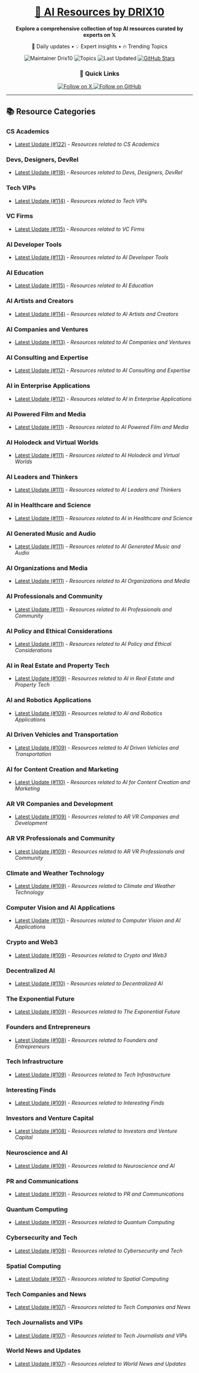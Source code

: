 
<div align="center">
  <h1><a href="https://x.com/DRIX_10_" target="_blank">🚀 AI Resources by DRIX10</a></h1>
  <p><strong>Explore a comprehensive collection of top AI resources curated by experts on 𝕏</strong></p>
  <p>🌟 Daily updates • 💡 Expert insights • 🔥 Trending Topics</p>

  <img src="https://img.shields.io/badge/Maintainer-Drix10-blue?style=for-the-badge" alt="Maintainer Drix10" />
  <img src="https://img.shields.io/badge/Topics-Everything%2C%20AI-red?style=for-the-badge" alt="Topics" />
  <img src="https://img.shields.io/github/last-commit/Drix10/ai-resources?style=for-the-badge&color=5D6D7E" alt="Last Updated" />
  <a href="https://github.com/Drix10/ai-resources"><img src="https://img.shields.io/github/stars/Drix10/ai-resources?style=for-the-badge&color=yellow" alt="GitHub Stars" /></a>

  <br>

  <h3>🌟 Quick Links</h3>
    <a href="https://x.com/DRIX_10_">
      <img src="https://img.shields.io/badge/Follow_on_𝕏-black?style=for-the-badge&logo=x&logoColor=white" alt="Follow on X" />
    </a>
    <a href="https://github.com/Drix10">
      <img src="https://img.shields.io/badge/Follow_on_GitHub-black?style=for-the-badge&logo=github&logoColor=white" alt="Follow on GitHub" />
    </a>
</div>

---

## 📚 Resource Categories

### CS Academics

*   [Latest Update (#122)](https://github.com/Drix10/ai-resources/blob/main/CS%20Academics/resources-122.md) - *Resources related to CS Academics*

### Devs, Designers, DevRel

*   [Latest Update (#118)](https://github.com/Drix10/ai-resources/blob/main/Devs%2C%20Designers%2C%20DevRel/resources-118.md) - *Resources related to Devs, Designers, DevRel*

### Tech VIPs

*   [Latest Update (#114)](https://github.com/Drix10/ai-resources/blob/main/Tech%20VIPs/resources-114.md) - *Resources related to Tech VIPs*

### VC Firms

*   [Latest Update (#115)](https://github.com/Drix10/ai-resources/blob/main/VC%20Firms/resources-115.md) - *Resources related to VC Firms*

### AI Developer Tools

*   [Latest Update (#113)](https://github.com/Drix10/ai-resources/blob/main/AI%20Developer%20Tools/resources-113.md) - *Resources related to AI Developer Tools*

### AI Education

*   [Latest Update (#115)](https://github.com/Drix10/ai-resources/blob/main/AI%20Education/resources-115.md) - *Resources related to AI Education*

### AI Artists and Creators

*   [Latest Update (#114)](https://github.com/Drix10/ai-resources/blob/main/AI%20Artists%20and%20Creators/resources-114.md) - *Resources related to AI Artists and Creators*

### AI Companies and Ventures

*   [Latest Update (#113)](https://github.com/Drix10/ai-resources/blob/main/AI%20Companies%20and%20Ventures/resources-113.md) - *Resources related to AI Companies and Ventures*

### AI Consulting and Expertise

*   [Latest Update (#112)](https://github.com/Drix10/ai-resources/blob/main/AI%20Consulting%20and%20Expertise/resources-112.md) - *Resources related to AI Consulting and Expertise*

### AI in Enterprise Applications

*   [Latest Update (#112)](https://github.com/Drix10/ai-resources/blob/main/AI%20in%20Enterprise%20Applications/resources-112.md) - *Resources related to AI in Enterprise Applications*

### AI Powered Film and Media

*   [Latest Update (#111)](https://github.com/Drix10/ai-resources/blob/main/AI%20Powered%20Film%20and%20Media/resources-111.md) - *Resources related to AI Powered Film and Media*

### AI Holodeck and Virtual Worlds

*   [Latest Update (#111)](https://github.com/Drix10/ai-resources/blob/main/AI%20Holodeck%20and%20Virtual%20Worlds/resources-111.md) - *Resources related to AI Holodeck and Virtual Worlds*

### AI Leaders and Thinkers

*   [Latest Update (#111)](https://github.com/Drix10/ai-resources/blob/main/AI%20Leaders%20and%20Thinkers/resources-111.md) - *Resources related to AI Leaders and Thinkers*

### AI in Healthcare and Science

*   [Latest Update (#111)](https://github.com/Drix10/ai-resources/blob/main/AI%20in%20Healthcare%20and%20Science/resources-111.md) - *Resources related to AI in Healthcare and Science*

### AI Generated Music and Audio

*   [Latest Update (#111)](https://github.com/Drix10/ai-resources/blob/main/AI%20Generated%20Music%20and%20Audio/resources-111.md) - *Resources related to AI Generated Music and Audio*

### AI Organizations and Media

*   [Latest Update (#111)](https://github.com/Drix10/ai-resources/blob/main/AI%20Organizations%20and%20Media/resources-111.md) - *Resources related to AI Organizations and Media*

### AI Professionals and Community

*   [Latest Update (#111)](https://github.com/Drix10/ai-resources/blob/main/AI%20Professionals%20and%20Community/resources-111.md) - *Resources related to AI Professionals and Community*

### AI Policy and Ethical Considerations

*   [Latest Update (#111)](https://github.com/Drix10/ai-resources/blob/main/AI%20Policy%20and%20Ethical%20Considerations/resources-111.md) - *Resources related to AI Policy and Ethical Considerations*

### AI in Real Estate and Property Tech

*   [Latest Update (#109)](https://github.com/Drix10/ai-resources/blob/main/AI%20in%20Real%20Estate%20and%20Property%20Tech/resources-109.md) - *Resources related to AI in Real Estate and Property Tech*

### AI and Robotics Applications

*   [Latest Update (#109)](https://github.com/Drix10/ai-resources/blob/main/AI%20and%20Robotics%20Applications/resources-109.md) - *Resources related to AI and Robotics Applications*

### AI Driven Vehicles and Transportation

*   [Latest Update (#109)](https://github.com/Drix10/ai-resources/blob/main/AI%20Driven%20Vehicles%20and%20Transportation/resources-109.md) - *Resources related to AI Driven Vehicles and Transportation*

### AI for Content Creation and Marketing

*   [Latest Update (#110)](https://github.com/Drix10/ai-resources/blob/main/AI%20for%20Content%20Creation%20and%20Marketing/resources-110.md) - *Resources related to AI for Content Creation and Marketing*

### AR VR Companies and Development

*   [Latest Update (#109)](https://github.com/Drix10/ai-resources/blob/main/AR%20VR%20Companies%20and%20Development/resources-109.md) - *Resources related to AR VR Companies and Development*

### AR VR Professionals and Community

*   [Latest Update (#109)](https://github.com/Drix10/ai-resources/blob/main/AR%20VR%20Professionals%20and%20Community/resources-109.md) - *Resources related to AR VR Professionals and Community*

### Climate and Weather Technology

*   [Latest Update (#109)](https://github.com/Drix10/ai-resources/blob/main/Climate%20and%20Weather%20Technology/resources-109.md) - *Resources related to Climate and Weather Technology*

### Computer Vision and AI Applications

*   [Latest Update (#110)](https://github.com/Drix10/ai-resources/blob/main/Computer%20Vision%20and%20AI%20Applications/resources-110.md) - *Resources related to Computer Vision and AI Applications*

### Crypto and Web3

*   [Latest Update (#109)](https://github.com/Drix10/ai-resources/blob/main/Crypto%20and%20Web3/resources-109.md) - *Resources related to Crypto and Web3*

### Decentralized AI

*   [Latest Update (#110)](https://github.com/Drix10/ai-resources/blob/main/Decentralized%20AI/resources-110.md) - *Resources related to Decentralized AI*

### The Exponential Future

*   [Latest Update (#109)](https://github.com/Drix10/ai-resources/blob/main/The%20Exponential%20Future/resources-109.md) - *Resources related to The Exponential Future*

### Founders and Entrepreneurs

*   [Latest Update (#108)](https://github.com/Drix10/ai-resources/blob/main/Founders%20and%20Entrepreneurs/resources-108.md) - *Resources related to Founders and Entrepreneurs*

### Tech Infrastructure

*   [Latest Update (#109)](https://github.com/Drix10/ai-resources/blob/main/Tech%20Infrastructure/resources-109.md) - *Resources related to Tech Infrastructure*

### Interesting Finds

*   [Latest Update (#109)](https://github.com/Drix10/ai-resources/blob/main/Interesting%20Finds/resources-109.md) - *Resources related to Interesting Finds*

### Investors and Venture Capital

*   [Latest Update (#108)](https://github.com/Drix10/ai-resources/blob/main/Investors%20and%20Venture%20Capital/resources-108.md) - *Resources related to Investors and Venture Capital*

### Neuroscience and AI

*   [Latest Update (#109)](https://github.com/Drix10/ai-resources/blob/main/Neuroscience%20and%20AI/resources-109.md) - *Resources related to Neuroscience and AI*

### PR and Communications

*   [Latest Update (#109)](https://github.com/Drix10/ai-resources/blob/main/PR%20and%20Communications/resources-109.md) - *Resources related to PR and Communications*

### Quantum Computing

*   [Latest Update (#109)](https://github.com/Drix10/ai-resources/blob/main/Quantum%20Computing/resources-109.md) - *Resources related to Quantum Computing*

### Cybersecurity and Tech

*   [Latest Update (#108)](https://github.com/Drix10/ai-resources/blob/main/Cybersecurity%20and%20Tech/resources-108.md) - *Resources related to Cybersecurity and Tech*

### Spatial Computing

*   [Latest Update (#107)](https://github.com/Drix10/ai-resources/blob/main/Spatial%20Computing/resources-107.md) - *Resources related to Spatial Computing*

### Tech Companies and News

*   [Latest Update (#107)](https://github.com/Drix10/ai-resources/blob/main/Tech%20Companies%20and%20News/resources-107.md) - *Resources related to Tech Companies and News*

### Tech Journalists and VIPs

*   [Latest Update (#107)](https://github.com/Drix10/ai-resources/blob/main/Tech%20Journalists%20and%20VIPs/resources-107.md) - *Resources related to Tech Journalists and VIPs*

### World News and Updates

*   [Latest Update (#107)](https://github.com/Drix10/ai-resources/blob/main/World%20News%20and%20Updates/resources-107.md) - *Resources related to World News and Updates*

